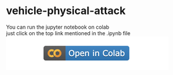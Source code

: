 # vehicle-physical-attack
You can run the jupyter notebook on colab <br>
just click on the top link mentioned in the .ipynb file <img src="colab.png" alt="https://colab.research.google.com/drive/1Vu9HqbIKqXWlr0IH1z3oCq3K3dHE1t4H#scrollTo=6hd63BZfVJ1P">
